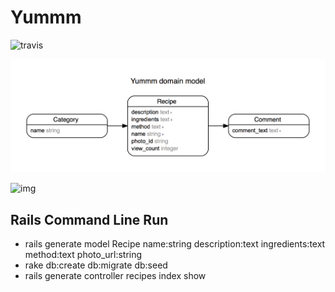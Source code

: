 Yummm
=====

![travis](https://travis-ci.org/tiy-hou-q1-2016-rails/yummm.svg)

![img](erd.png)

![img](http://i.imgur.com/vDxS3va.png)


Rails Command Line Run
--------------------------

* rails generate model Recipe name:string description:text ingredients:text method:text photo_url:string
* rake db:create db:migrate db:seed
* rails generate controller recipes index show
